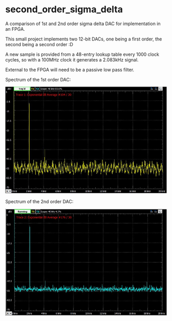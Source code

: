 # second_order_sigma_delta
A comparison of 1st and 2nd order sigma delta DAC for implementation in an FPGA.

This small project implements two 12-bit DACs, one being a first order, the second being a second order :D

A new sample is provided from a 48-entry lookup table every 1000 clock cycles, so with a 100MHz clock it generates a 2.083kHz signal.

External to the FPGA will need to be a passive low pass filter.

Spectrum of the 1st order DAC:

![First order spectrum](first_order.jpg)

Spectrum of the 2nd order DAC:

![Second order spectrum](second_order.jpg)
